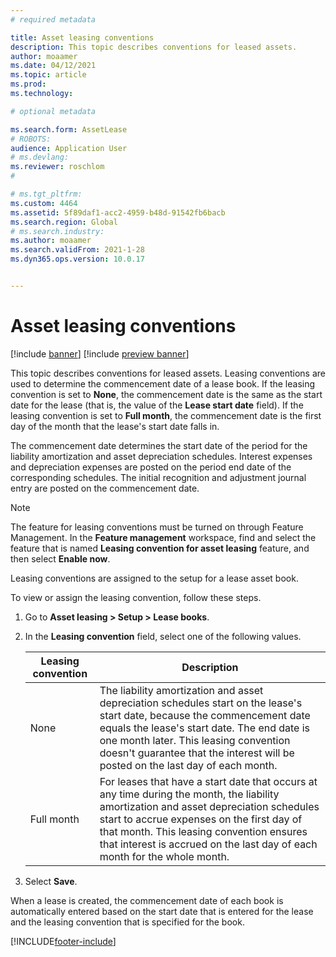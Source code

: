 ```yaml
---
# required metadata

title: Asset leasing conventions
description: This topic describes conventions for leased assets.
author: moaamer
ms.date: 04/12/2021
ms.topic: article
ms.prod: 
ms.technology: 

# optional metadata

ms.search.form: AssetLease
# ROBOTS: 
audience: Application User
# ms.devlang: 
ms.reviewer: roschlom
# 

# ms.tgt_pltfrm: 
ms.custom: 4464
ms.assetid: 5f89daf1-acc2-4959-b48d-91542fb6bacb
ms.search.region: Global
# ms.search.industry: 
ms.author: moaamer
ms.search.validFrom: 2021-1-28
ms.dyn365.ops.version: 10.0.17


---
```


# Asset leasing conventions

[!include [banner](../includes/banner.md)]
[!include [preview banner](../includes/preview-banner.md)]

This topic describes conventions for leased assets. Leasing conventions are used to determine the commencement date of a lease book. If the leasing convention is set to **None**, the commencement date is the same as the start date for the lease (that is, the value of the **Lease start date** field). If the leasing convention is set to **Full month**, the commencement date is the first day of the month that the lease's start date falls in.

The commencement date determines the start date of the period for the liability amortization and asset depreciation schedules. Interest expenses and depreciation expenses are posted on the period end date of the corresponding schedules. The initial recognition and adjustment journal entry are posted on the commencement date.

> [!NOTE]
> The feature for leasing conventions must be turned on through Feature Management. In the **Feature management** workspace, find and select the feature that is named **Leasing convention for asset leasing** feature, and then select **Enable now**.

Leasing conventions are assigned to the setup for a lease asset book.

To view or assign the leasing convention, follow these steps.

1. Go to **Asset leasing \> Setup \> Lease books**.
2. In the **Leasing convention** field, select one of the following values.

    | Leasing convention | Description |
    |--------------------|-------------|
    | None               | The liability amortization and asset depreciation schedules start on the lease's start date, because the commencement date equals the lease's start date. The end date is one month later. This leasing convention doesn't guarantee that the interest will be posted on the last day of each month. |
    | Full month         | For leases that have a start date that occurs at any time during the month, the liability amortization and asset depreciation schedules start to accrue expenses on the first day of that month. This leasing convention ensures that interest is accrued on the last day of each month for the whole month. |

3. Select **Save**.

When a lease is created, the commencement date of each book is automatically entered based on the start date that is entered for the lease and the leasing convention that is specified for the book.


[!INCLUDE[footer-include](../../includes/footer-banner.md)]
